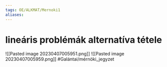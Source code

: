 ```yaml
---
tags: OE/ALKMAT/Mernoki1 
aliases:
---
```

# lineáris problémák alternatíva tétele
![[Pasted image 20230407005951.png]]
![[Pasted image 20230407005959.png]]
#Galántai/mérnöki_jegyzet 
